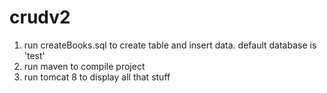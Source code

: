 # crudv2
1. run createBooks.sql to create table and insert data. default database is 'test'
2. run maven to compile project
3. run tomcat 8 to display all that stuff
